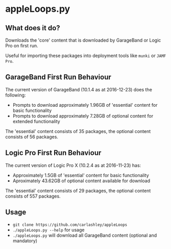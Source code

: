 # appleLoops.py

## What does it do?
Downloads the 'core' content that is downloaded by GarageBand or Logic Pro on first run.

Useful for importing these packages into deployment tools like `munki` or `JAMF Pro`.

## GarageBand First Run Behaviour
The current version of GarageBand (10.1.4 as at 2016-12-23) does the following:
- Prompts to download approximately 1.96GB of 'essential' content for basic functionality
- Prompts to download approximately 7.28GB of optional content for extended functionality

The 'essential' content consists of 35 packages, the optional content consists of 56 packages.

## Logic Pro First Run Behaviour
The current version of Logic Pro X (10.2.4 as at 2016-11-23) has:
- Approximately 1.5GB of 'essential' content for basic functionality
- Aproximately 43.62GB of optional content available for download

The 'essential' content consists of 29 packages, the optional content consists of 557 packages.

## Usage
* `git clone https://github.com/carlashley/appleLoops`
* `./appleLoops.py --help` for usage
* `./appleLoops.py` will download all GarageBand content (optional and mandatory)
